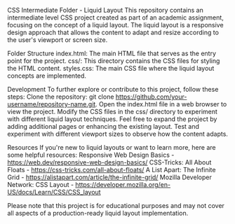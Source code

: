 CSS Intermediate Folder - Liquid Layout
This repository contains an intermediate level CSS project created as part of an academic assignment, focusing on the concept of a liquid layout. The liquid layout is a responsive design approach that allows the content to adapt and resize according to the user's viewport or screen size.

Folder Structure
index.html: The main HTML file that serves as the entry point for the project.
css/: This directory contains the CSS files for styling the HTML content.
styles.css: The main CSS file where the liquid layout concepts are implemented.

Development
To further explore or contribute to this project, follow these steps:
Clone the repository: git clone https://github.com/your-username/repository-name.git.
Open the index.html file in a web browser to view the project.
Modify the CSS files in the css/ directory to experiment with different liquid layout techniques.
Feel free to expand the project by adding additional pages or enhancing the existing layout.
Test and experiment with different viewport sizes to observe how the content adapts.

Resources
If you're new to liquid layouts or want to learn more, here are some helpful resources:
Responsive Web Design Basics - https://web.dev/responsive-web-design-basics/
CSS-Tricks: All About Floats - https://css-tricks.com/all-about-floats/
A List Apart: The Infinite Grid - https://alistapart.com/article/the-infinite-grid/
Mozilla Developer Network: CSS Layout - https://developer.mozilla.org/en-US/docs/Learn/CSS/CSS_layout

Please note that this project is for educational purposes and may not cover all aspects of a production-ready liquid layout implementation.

